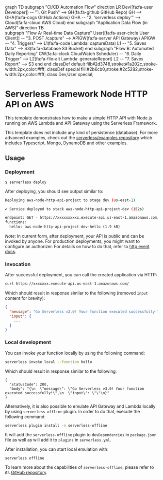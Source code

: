 <!--
title: 'AWS Simple HTTP Endpoint example in NodeJS'
description: 'This template demonstrates how to make a simple HTTP API with Node.js running on AWS Lambda and API Gateway using the Serverless Framework.'
layout: Doc
framework: v3
platform: AWS
language: nodeJS
authorLink: 'https://github.com/serverless'
authorName: 'Serverless, inc.'
authorAvatar: 'https://avatars1.githubusercontent.com/u/13742415?s=200&v=4'
-->  
graph TD
    subgraph "CI/CD Automation Flow"
        direction LR
        Dev([fa:fa-user Developer]) -- "1. Git Push" --> GH(fa:fa-github GitHub Repo)
        GH --> GHA{fa:fa-cogs GitHub Actions}
        GHA -- "2. 'serverless deploy'" --> Cloud(fa:fa-cloud AWS Cloud)
    end
    subgraph "Application Data Flow (in AWS)"
        direction TB  
        subgraph "Flow A: Real-time Data Capture"
            User([fa:fa-user-circle User Client]) -- "3. POST /capture" --> APIGW(fa:fa-server API Gateway)
            APIGW -- "4. Triggers" --> L1(fa:fa-code Lambda: captureData)
            L1 -- "5. Saves Data" --> S3(fa:fa-database S3 Bucket)
        end
        subgraph "Flow B: Automated Daily Reporting"
            CW(fa:fa-clock CloudWatch Scheduler) -- "6. Daily Trigger" --> L2(fa:fa-file-alt Lambda: generateReport)
            L2 -- "7. Saves Report" --> S3
        end
    end
    classDef default fill:#2d3748,stroke:#1a202c,stroke-width:2px,color:#fff;
    classDef special fill:#2b6cb0,stroke:#2c5282,stroke-width:2px,color:#fff;
    class Dev,User special;
# Serverless Framework Node HTTP API on AWS

This template demonstrates how to make a simple HTTP API with Node.js running on AWS Lambda and API Gateway using the Serverless Framework.

This template does not include any kind of persistence (database). For more advanced examples, check out the [serverless/examples repository](https://github.com/serverless/examples/) which includes Typescript, Mongo, DynamoDB and other examples.

## Usage

### Deployment

```
$ serverless deploy
```

After deploying, you should see output similar to:

```bash
Deploying aws-node-http-api-project to stage dev (us-east-1)

✔ Service deployed to stack aws-node-http-api-project-dev (152s)

endpoint: GET - https://xxxxxxxxxx.execute-api.us-east-1.amazonaws.com/
functions:
  hello: aws-node-http-api-project-dev-hello (1.9 kB)
```

_Note_: In current form, after deployment, your API is public and can be invoked by anyone. For production deployments, you might want to configure an authorizer. For details on how to do that, refer to [http event docs](https://www.serverless.com/framework/docs/providers/aws/events/apigateway/).

### Invocation

After successful deployment, you can call the created application via HTTP:

```bash
curl https://xxxxxxx.execute-api.us-east-1.amazonaws.com/
```

Which should result in response similar to the following (removed `input` content for brevity):

```json
{
  "message": "Go Serverless v2.0! Your function executed successfully!",
  "input": {
    ...
  }
}
```

### Local development

You can invoke your function locally by using the following command:

```bash
serverless invoke local --function hello
```

Which should result in response similar to the following:

```
{
  "statusCode": 200,
  "body": "{\n  \"message\": \"Go Serverless v3.0! Your function executed successfully!\",\n  \"input\": \"\"\n}"
}
```


Alternatively, it is also possible to emulate API Gateway and Lambda locally by using `serverless-offline` plugin. In order to do that, execute the following command:

```bash
serverless plugin install -n serverless-offline
```

It will add the `serverless-offline` plugin to `devDependencies` in `package.json` file as well as will add it to `plugins` in `serverless.yml`.

After installation, you can start local emulation with:

```
serverless offline
```

To learn more about the capabilities of `serverless-offline`, please refer to its [GitHub repository](https://github.com/dherault/serverless-offline).
